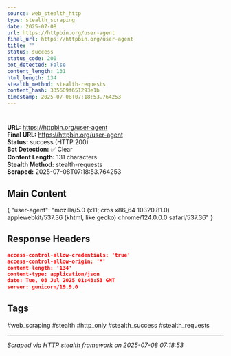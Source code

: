 ```yaml
---
source: web_stealth_http
type: stealth_scraping
date: 2025-07-08
url: https://httpbin.org/user-agent
final_url: https://httpbin.org/user-agent
title: ""
status: success
status_code: 200
bot_detected: False
content_length: 131
html_length: 134
stealth_method: stealth-requests
content_hash: 335609f651293e1b
timestamp: 2025-07-08T07:18:53.764253
---
```


# 

**URL:** https://httpbin.org/user-agent  
**Final URL:** https://httpbin.org/user-agent  
**Status:** success (HTTP 200)  
**Bot Detection:** ✅ Clear  
**Content Length:** 131 characters  
**Stealth Method:** stealth-requests  
**Scraped:** 2025-07-08T07:18:53.764253  

## Main Content

{ "user-agent": "mozilla/5.0 (x11; cros x86_64 10320.81.0) applewebkit/537.36 (khtml, like gecko) chrome/124.0.0.0 safari/537.36" }







## Response Headers

```json
access-control-allow-credentials: 'true'
access-control-allow-origin: '*'
content-length: '134'
content-type: application/json
date: Tue, 08 Jul 2025 01:48:53 GMT
server: gunicorn/19.9.0

```

## Tags

#web_scraping #stealth #http_only #stealth_success #stealth_requests

---
*Scraped via HTTP stealth framework on 2025-07-08 07:18:53*
